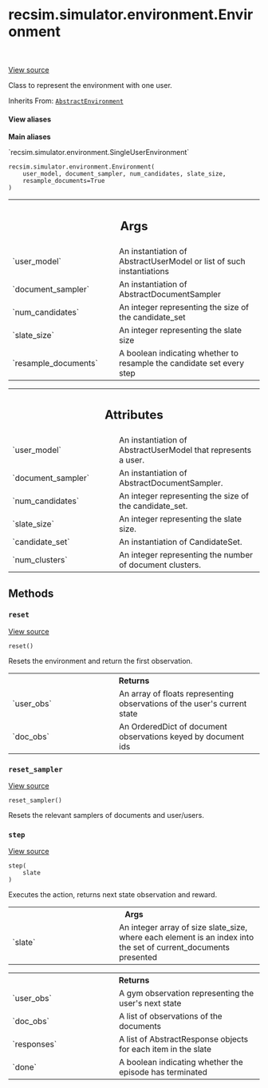 <div itemscope itemtype="http://developers.google.com/ReferenceObject">
<meta itemprop="name" content="recsim.simulator.environment.Environment" />
<meta itemprop="path" content="Stable" />
<meta itemprop="property" content="__init__"/>
<meta itemprop="property" content="reset"/>
<meta itemprop="property" content="reset_sampler"/>
<meta itemprop="property" content="step"/>
</div>

# recsim.simulator.environment.Environment

<!-- Insert buttons and diff -->

<table class="tfo-notebook-buttons tfo-api" align="left">

</table>

<a target="_blank" href="https://github.com/google-research/recsim/tree/master/recsim/simulator/environment.py">View
source</a>

Class to represent the environment with one user.

Inherits From:
[`AbstractEnvironment`](../../../recsim/simulator/environment/AbstractEnvironment.md)

<section class="expandable">
  <h4 class="showalways">View aliases</h4>
  <p>
<b>Main aliases</b>
<p>`recsim.simulator.environment.SingleUserEnvironment`</p>
</p>
</section>

<pre class="devsite-click-to-copy prettyprint lang-py tfo-signature-link">
<code>recsim.simulator.environment.Environment(
    user_model, document_sampler, num_candidates, slate_size,
    resample_documents=True
)
</code></pre>

<!-- Placeholder for "Used in" -->
<!-- Tabular view -->

 <table class="responsive fixed orange">
<colgroup><col width="214px"><col></colgroup>
<tr><th colspan="2"><h2 class="add-link">Args</h2></th></tr>

<tr>
<td>
`user_model`
</td>
<td>
An instantiation of AbstractUserModel or list of such
instantiations
</td>
</tr><tr>
<td>
`document_sampler`
</td>
<td>
An instantiation of AbstractDocumentSampler
</td>
</tr><tr>
<td>
`num_candidates`
</td>
<td>
An integer representing the size of the candidate_set
</td>
</tr><tr>
<td>
`slate_size`
</td>
<td>
An integer representing the slate size
</td>
</tr><tr>
<td>
`resample_documents`
</td>
<td>
A boolean indicating whether to resample the candidate
set every step
</td>
</tr>
</table>

<!-- Tabular view -->

 <table class="responsive fixed orange">
<colgroup><col width="214px"><col></colgroup>
<tr><th colspan="2"><h2 class="add-link">Attributes</h2></th></tr>

<tr>
<td>
`user_model`
</td>
<td>
An instantiation of AbstractUserModel that represents a user.
</td>
</tr><tr>
<td>
`document_sampler`
</td>
<td>
An instantiation of AbstractDocumentSampler.
</td>
</tr><tr>
<td>
`num_candidates`
</td>
<td>
An integer representing the size of the candidate_set.
</td>
</tr><tr>
<td>
`slate_size`
</td>
<td>
An integer representing the slate size.
</td>
</tr><tr>
<td>
`candidate_set`
</td>
<td>
An instantiation of CandidateSet.
</td>
</tr><tr>
<td>
`num_clusters`
</td>
<td>
An integer representing the number of document clusters.
</td>
</tr>
</table>

## Methods

<h3 id="reset"><code>reset</code></h3>

<a target="_blank" href="https://github.com/google-research/recsim/tree/master/recsim/simulator/environment.py">View
source</a>

<pre class="devsite-click-to-copy prettyprint lang-py tfo-signature-link">
<code>reset()
</code></pre>

Resets the environment and return the first observation.

<!-- Tabular view -->

 <table class="responsive fixed orange">
<colgroup><col width="214px"><col></colgroup>
<tr><th colspan="2">Returns</th></tr>

<tr>
<td>
`user_obs`
</td>
<td>
An array of floats representing observations of the user's
current state
</td>
</tr><tr>
<td>
`doc_obs`
</td>
<td>
An OrderedDict of document observations keyed by document ids
</td>
</tr>
</table>

<h3 id="reset_sampler"><code>reset_sampler</code></h3>

<a target="_blank" href="https://github.com/google-research/recsim/tree/master/recsim/simulator/environment.py">View
source</a>

<pre class="devsite-click-to-copy prettyprint lang-py tfo-signature-link">
<code>reset_sampler()
</code></pre>

Resets the relevant samplers of documents and user/users.

<h3 id="step"><code>step</code></h3>

<a target="_blank" href="https://github.com/google-research/recsim/tree/master/recsim/simulator/environment.py">View
source</a>

<pre class="devsite-click-to-copy prettyprint lang-py tfo-signature-link">
<code>step(
    slate
)
</code></pre>

Executes the action, returns next state observation and reward.

<!-- Tabular view -->

 <table class="responsive fixed orange">
<colgroup><col width="214px"><col></colgroup>
<tr><th colspan="2">Args</th></tr>

<tr>
<td>
`slate`
</td>
<td>
An integer array of size slate_size, where each element is an index
into the set of current_documents presented
</td>
</tr>
</table>

<!-- Tabular view -->

 <table class="responsive fixed orange">
<colgroup><col width="214px"><col></colgroup>
<tr><th colspan="2">Returns</th></tr>

<tr>
<td>
`user_obs`
</td>
<td>
A gym observation representing the user's next state
</td>
</tr><tr>
<td>
`doc_obs`
</td>
<td>
A list of observations of the documents
</td>
</tr><tr>
<td>
`responses`
</td>
<td>
A list of AbstractResponse objects for each item in the slate
</td>
</tr><tr>
<td>
`done`
</td>
<td>
A boolean indicating whether the episode has terminated
</td>
</tr>
</table>
